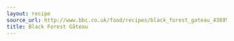 ```yaml
---
layout: recipe
source_url: http://www.bbc.co.uk/food/recipes/black_forest_gateau_43895
title: Black Forest Gâteau
---
```

